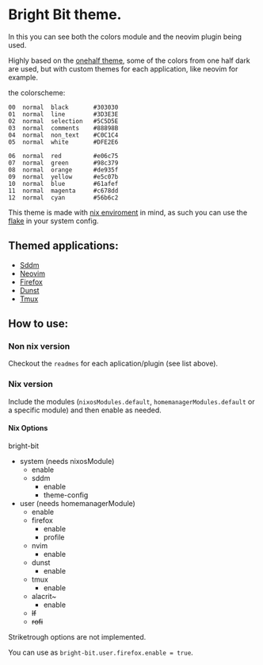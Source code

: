 # Bright Bit theme.
In this you can see both the colors module and the neovim plugin being used.

Highly based on the [onehalf theme](https://github.com/sonph/onehalf), 
some of the colors from one half dark are used, but with custom themes for each application,
like neovim for example.

the colorscheme:
```
00  normal  black       #303030
01  normal  line        #3D3E3E
02  normal  selection   #5C5D5E
03  normal  comments    #88898B
04  normal  non_text    #C0C1C4
05  normal  white       #DFE2E6

06  normal  red         #e06c75
07  normal  green       #98c379
08  normal  orange      #de935f
09  normal  yellow      #e5c07b
10  normal  blue        #61afef
11  normal  magenta     #c678dd
12  normal  cyan        #56b6c2
```


This theme is made with [nix enviroment](https://nixos.org/) in mind,
as such you can use the [flake](./flake.nix) in your system config.

## Themed applications:

- [Sddm](./system/sddm/)
- [Neovim](./user/neovim/)
- [Firefox](./user/firefox/)
- [Dunst](./user/dunst)
- [Tmux](./user/tmux)

## How to use:
### Non nix version
Checkout the `readmes` for each aplication/plugin (see list above).

### Nix version
Include the modules (`nixosModules.default`, `homemanagerModules.default` or a specific module) and
then enable as needed.


#### Nix Options
bright-bit
- system (needs nixosModule)
    - enable
    - sddm
        - enable
        - theme-config
- user (needs homemanagerModule)
    - enable
    - firefox
        - enable
        - profile
    - nvim
        - enable
    - dunst
        - enable
    - tmux
        - enable
    - alacrit~
        - enable
    - ~~lf~~
    - ~~rofi~~
		
Striketrough options are not implemented.

You can use as `bright-bit.user.firefox.enable = true`.
